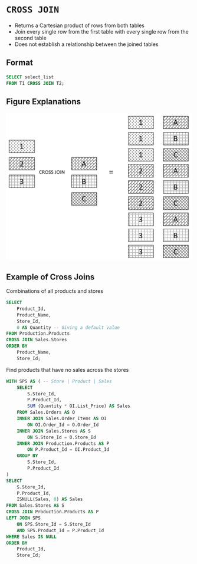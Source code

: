 # `CROSS JOIN`

- Returns a Cartesian product of rows from both tables
- Join every single row from the first table with every single row from the second table
- Does not establish a relationship between the joined tables

## Format

```sql
SELECT select_list
FROM T1 CROSS JOIN T2;
```

## Figure Explanations

<img src="../../figures/cross-join-explanation.png">

## Example of Cross Joins

Combinations of all products and stores

```sql
SELECT
    Product_Id,
    Product_Name,
    Store_Id,
    0 AS Quantity -- Giving a default value
FROM Production.Products 
CROSS JOIN Sales.Stores
ORDER BY
    Product_Name,
    Store_Id;
```

Find products that have no sales across the stores

```sql
WITH SPS AS ( -- Store | Product | Sales
    SELECT
        S.Store_Id,
        P.Product_Id,
        SUM (Quantity * OI.List_Price) AS Sales
    FROM Sales.Orders AS O
    INNER JOIN Sales.Order_Items AS OI
        ON OI.Order_Id = O.Order_Id
    INNER JOIN Sales.Stores AS S 
        ON S.Store_Id = O.Store_Id
    INNER JOIN Production.Products AS P 
        ON P.Product_Id = OI.Product_Id
    GROUP BY
        S.Store_Id,
        P.Product_Id
)
SELECT
    S.Store_Id,
    P.Product_Id,
    ISNULL(Sales, 0) AS Sales
FROM Sales.Stores AS S
CROSS JOIN Production.Products AS P
LEFT JOIN SPS
    ON SPS.Store_Id = S.Store_Id
    AND SPS.Product_Id = P.Product_Id
WHERE Sales IS NULL
ORDER BY
    Product_Id,
    Store_Id;
```
